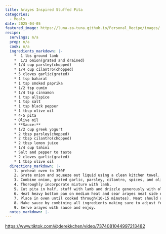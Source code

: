 ```yaml
---
title: Arayes Inspired Stuffed Pita
categories: 
  - Meals
date: 2025-04-05
featured_image: https://luna-za-tuna.github.io/Personal_Recipe/images/
recipe:
  servings: n/a
  prep: n/a
  cook: n/a
  ingredients_markdown: |-
    *  1 lbs ground lamb
    *  1/2 onion(grated and drained)
    * 1/4 cup parsley(chopped)
    * 1/4 cup cilantro(chopped)
    * 5 cloves garlic(grated)
    * 1 tsp baharat
    * 1 tsp smoked paprika
    * 1/2 tsp cumin
    * 1/4 tsp cinnamon
    * 1 tsp allspice
    * 1 tsp salt
    * 1 tsp black pepper
    * 1 tbsp olive oil
    * 4-5 pita
    * Olive oil
    * **Sauce:**
    * 1/2 cup greek yogurt
    * 2 tbsp parsley(chopped)
    * 2 tbsp cilantro(chopped)
    * 2 tbsp lemon juice
    * 1/4 cup tahini
    * Salt and pepper to taste
    * 2 cloves garlic(grated)
    * 1 tbsp olive oil
  directions_markdown: |-
    1. preheat oven to 350F
    2. Grate onion and squeeze out liquid using a clean kitchen towel.
    3. Combine onion, grated garlic, parsley, cilantro, spices, and olive oil in a bowl.
    4. Thoroughly incorporate mixture with lamb.
    5. Cut pita in half, stuff with lamb and drizzle generously with olive oil.
    6. Heat heavy bottom pan on medium heat and sear arayes meat side down for 1-2 minutes until it gets a nice crust then toast on the pita sides until golden brown and crisp.
    7. Place in oven until cooked through(10-15 minutes). Meat should register around 155°F.
    8. Make sauce by combining all ingredients making sure to adjust for personal taste.
    9. Serve arayes with sauce and enjoy.
  notes_markdown: |-
---
```

<https://www.tiktok.com/@derekkchen/video/7374081044997213482>
